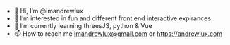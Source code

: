 - 👋 Hi, I’m @imandrewlux
- 👀 I’m interested in fun and different front end interactive expirances
- 🌱 I’m currently learning threesJS, python & Vue
- 📫 How to reach me imandrewlux@gmail.com or https://andrewlux.com

<!---
imandrewlux/imandrewlux is a ✨ special ✨ repository because its `README.md` (this file) appears on your GitHub profile.
You can click the Preview link to take a look at your changes.
--->
